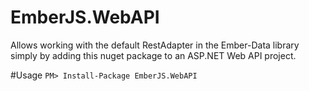 # EmberJS.WebAPI
Allows working with the default RestAdapter in the Ember-Data library simply by adding this nuget package to an ASP.NET Web API project.


#Usage
`PM> Install-Package EmberJS.WebAPI`
